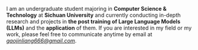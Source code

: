 I am an undergraduate student majoring in **Computer Science & Technology** at **Sichuan University** and currently conducting in-depth research and projects in **the post training of Large Language Models (LLMs)** and the **application** of them. If you are interested in my field or my work, please feel free to communicate anytime by email at *gaojinliang666@gmail.com*.

